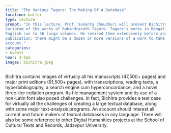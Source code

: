 ```yaml
---
title: "The Various Tagore: The Making Of A Database"
location: butler
type: lecture
prompt: "In this lecture, Prof. Sukanta Chaudhuri will present Bichitra, the Online
Variorum of the works of Rabindranath Tagore. Tagore’s works in Bengali and
English run to 36 large volumes. He revised them extensively before and after
publication: there might be a dozen or more versions of a work to take into
account."
categories:
- events
hour: 3-5pm
images: bichitra.jpeg
---
```


 Bichitra contains images of virtually all his manuscripts (47,500+
pages) and major print editions (91,500+ pages), with transcriptions, reading
texts, a hyperbibliography, a search engine cum hyperconcordance, and a novel
three-tier collation program. Its file management system and its use of a
non-Latin font also posed challenges. In fact, Bichitra provides a test case
for virtually all the challenges of creating a large textual database, along
with some major text-analysis programs. An account should interest all current
and future makers of textual databases in any language. There will also be
some reference to other Digital Humanities projects at the School of Cultural
Texts and Records, Jadavpur University.
